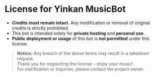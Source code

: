 # License for Yinkan MusicBot

- **Credits must remain intact**. Any modification or removal of original credits is strictly prohibited.
- This bot is intended solely for **private hosting** and **personal use**.
- **Public deployment or usage** of this bot is **not permitted** under this license.

> **Notice:** Any breach of the above terms may result in a takedown request.  
> Thank you for respecting the license – enjoy your music!  
> For clarification or inquiries, please contact the project owner.
